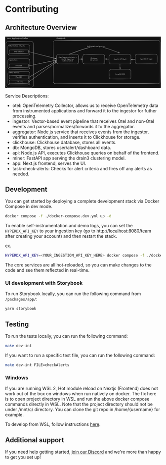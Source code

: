 # Contributing

## Architecture Overview

![architecture](./.github/images/architecture.png)

Service Descriptions:

- otel: OpenTelemetry Collector, allows us to receive OpenTelemetry data from
  instrumented applications and forward it to the ingestor for futher
  processing.
- ingestor: Vector-based event pipeline that receives Otel and non-Otel events
  and parses/normalizes/forwards it to the aggregator.
- aggregator: Node.js service that receives events from the ingestor, verifies
  authentication, and inserts it to Clickhouse for storage.
- clickhouse: Clickhouse database, stores all events.
- db: MongoDB, stores user/alert/dashboard data.
- api: Node.js API, executes Clickhouse queries on behalf of the frontend.
- miner: FastAPI app serving the drain3 clustering model.
- app: Next.js frontend, serves the UI.
- task-check-alerts: Checks for alert criteria and fires off any alerts as
  needed.

## Development

You can get started by deploying a complete development stack via Docker Compose
in dev mode.

```bash
docker compose -f ./docker-compose.dev.yml up -d
```

To enable self-instrumentation and demo logs, you can set the `HYPERDX_API_KEY`
to your ingestion key (go to
[http://localhost:8080/team](http://localhost:8080/team) after creating your
account) and then restart the stack.

ex.

```sh
HYPERDX_API_KEY=<YOUR_INGESTION_API_KEY_HERE> docker compose -f ./docker-compose.dev.yml up -d
```

The core services are all hot-reloaded, so you can make changes to the code and
see them reflected in real-time.

### UI development with Storybook

To run Storybook locally, you can run the following command from
`/packages/app/`:

```bash
yarn storybook
```

## Testing

To run the tests locally, you can run the following command:

```bash
make dev-int
```

If you want to run a specific test file, you can run the following command:

```bash
make dev-int FILE=checkAlerts
```

### Windows

If you are running WSL 2, Hot module reload on Nextjs (Frontend) does not work
out of the box on windows when run natively on docker. The fix here is to open
project directory in WSL and run the above docker compose commands directly in
WSL. Note that the project directory should not be under /mnt/c/ directory. You
can clone the git repo in /home/{username} for example.

To develop from WSL, follow instructions
[here](https://code.visualstudio.com/docs/remote/wsl).

## Additional support

If you need help getting started,
[join our Discord](https://discord.gg/FErRRKU78j) and we're more than happy to
get you set up!
